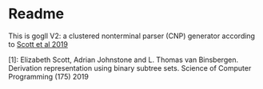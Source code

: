 # Readme

This is gogll V2: a clustered nonterminal parser (CNP) generator according to [Scott et al 2019](1)

[1]: Elizabeth Scott, Adrian Johnstone and L. Thomas van Binsbergen. 
Derivation representation using binary subtree sets. Science of Computer Programming (175) 2019